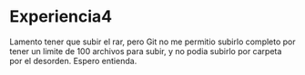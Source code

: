 # Experiencia4

Lamento tener que subir el rar, pero Git no me permitio subirlo  completo por tener un limite de 100 archivos para subir, y no podia subirlo por carpeta por el desorden. 
Espero entienda.
